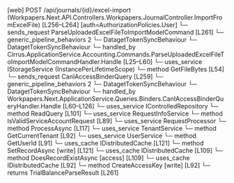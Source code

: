 [web] POST /api/journals/{id}/excel-import  (Workpapers.Next.API.Controllers.Workpapers.JournalController.ImportFromExcelFile)  [L256–L264] [auth=AuthorizationPolicies.User]
  └─ sends_request ParseUploadedExcelFileToImportModelCommand [L261]
    └─ generic_pipeline_behaviors 2
      └─ DatagetTokenSyncBehaviour
      └─ DatagetTokenSyncBehaviour
    └─ handled_by Cirrus.ApplicationService.Accounting.Commands.ParseUploadedExcelFileToImportModelCommandHandler.Handle [L25–L60]
      └─ uses_service IStorageService (InstancePerLifetimeScope)
        └─ method GetFileBytes [L54]
  └─ sends_request CanIAccessBinderQuery [L259]
    └─ generic_pipeline_behaviors 2
      └─ DatagetTokenSyncBehaviour
      └─ DatagetTokenSyncBehaviour
    └─ handled_by Workpapers.Next.ApplicationService.Queries.Binders.CanIAccessBinderQueryHandler.Handle [L60–L126]
      └─ uses_service IControlledRepository<Binder>
        └─ method ReadQuery [L101]
      └─ uses_service RequestInfoService
        └─ method IsValidServiceAccountRequest [L89]
      └─ uses_service RequestProcessor
        └─ method ProcessAsync [L117]
      └─ uses_service TenantService
        └─ method GetCurrentTenant [L92]
      └─ uses_service UserService
        └─ method GetUserId [L91]
      └─ uses_cache IDistributedCache [L121]
        └─ method SetRecordAsync [write] [L121]
      └─ uses_cache IDistributedCache [L109]
        └─ method DoesRecordExistAsync [access] [L109]
      └─ uses_cache IDistributedCache [L92]
        └─ method CreateAccessKey [write] [L92]
  └─ returns TrialBalanceParseResult [L261]

